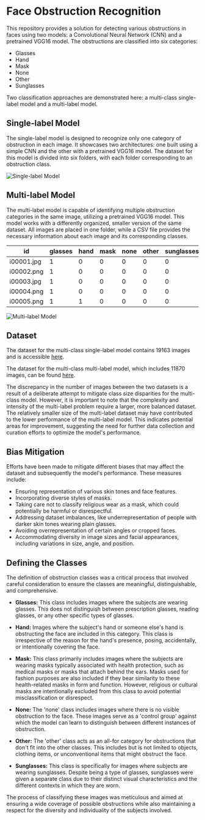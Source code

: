 # Face Obstruction Recognition

This repository provides a solution for detecting various obstructions in faces using two models: a Convolutional Neural Network (CNN) and a pretrained VGG16 model. The obstructions are classified into six categories:

- Glasses
- Hand
- Mask
- None
- Other
- Sunglasses

Two classification approaches are demonstrated here: a multi-class single-label model and a multi-label model.

## Single-label Model

The single-label model is designed to recognize only one category of obstruction in each image. It showcases two architectures: one built using a simple CNN and the other with a pretrained VGG16 model. The dataset for this model is divided into six folders, with each folder corresponding to an obstruction class.

![Single-label Model](https://github.com/Ultr0x/Face-X/assets/50329232/d6ad2540-4d01-4f9d-91a5-2895ee27819b)

## Multi-label Model

The multi-label model is capable of identifying multiple obstruction categories in the same image, utilizing a pretrained VGG16 model. This model works with a differently organized, smaller version of the same dataset. All images are placed in one folder, while a CSV file provides the necessary information about each image and its corresponding classes.

| id | glasses | hand | mask | none | other | sunglasses |
| --- | --- | --- | --- | --- | --- | --- |
| i00001.jpg | 1 | 0 | 0 | 0 | 0 | 0 |
| i00002.png | 1 | 0 | 0 | 0 | 0 | 0 |
| i00003.jpg | 1 | 0 | 0 | 0 | 0 | 0 |
| i00004.png | 1 | 0 | 0 | 0 | 0 | 0 |
| i00005.png | 1 | 1 | 0 | 0 | 0 | 0 |

![Multi-label Model](https://github.com/Ultr0x/Face-X/assets/50329232/846884bf-9179-47af-b4ba-f52198e37311)

## Dataset

The dataset for the multi-class single-label model contains 19163 images and is accessible [here](https://www.kaggle.com/datasets/janwidziski/face-obstructions).

The dataset for the multi-class multi-label model, which includes 11870 images, can be found [here](https://www.kaggle.com/datasets/janwidziski/face-obstructions-multilabel).

The discrepancy in the number of images between the two datasets is a result of a deliberate attempt to mitigate class size disparities for the multi-class model. However, it is important to note that the complexity and intensity of the multi-label problem require a larger, more balanced dataset. The relatively smaller size of the multi-label dataset may have contributed to the lower performance of the multi-label model. 
This indicates potential areas for improvement, suggesting the need for further data collection and curation efforts to optimize the model's performance.

## Bias Mitigation

Efforts have been made to mitigate different biases that may affect the dataset and subsequently the model's performance. These measures include:

- Ensuring representation of various skin tones and face features.
- Incorporating diverse styles of masks.
- Taking care not to classify religious wear as a mask, which could potentially be harmful or disrespectful.
- Addressing dataset imbalances, like underrepresentation of people with darker skin tones wearing plain glasses.
- Avoiding overrepresentation of certain angles or cropped faces.
- Accommodating diversity in image sizes and facial appearances, including variations in size, angle, and position.

## Defining the Classes

The definition of obstruction classes was a critical process that involved careful consideration to ensure the classes are meaningful, distinguishable, and comprehensive.

- **Glasses:** This class includes images where the subjects are wearing glasses. This does not distinguish between prescription glasses, reading glasses, or any other specific types of glasses.

- **Hand:** Images where the subject's hand or someone else's hand is obstructing the face are included in this category. This class is irrespective of the reason for the hand's presence, posing, accidentally, or intentionally covering the face.

- **Mask:** This class primarily includes images where the subjects are wearing masks typically associated with health protection, such as medical masks or masks that attach behind the ears. Masks used for fashion purposes are also included if they bear similarity to these health-related masks in form and function. However, religious or cultural masks are intentionally excluded from this class to avoid potential misclassification or disrespect.

- **None:** The 'none' class includes images where there is no visible obstruction to the face. These images serve as a 'control group' against which the model can learn to distinguish between different instances of obstruction.

- **Other:** The 'other' class acts as an all-for category for obstructions that don't fit into the other classes. This includes but is not limited to objects, clothing items, or unconventional items that might obstruct the face.

- **Sunglasses:** This class is specifically for images where subjects are wearing sunglasses. Despite being a type of glasses, sunglasses were given a separate class due to their distinct visual characteristics and the different contexts in which they are worn.

The process of classifying these images was meticulous and aimed at ensuring a wide coverage of possible obstructions while also maintaining a respect for the diversity and individuality of the subjects involved.


